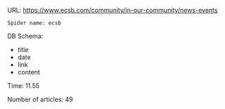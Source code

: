 URL: https://www.ecsb.com/community/in-our-community/news-events

    Spider name: ecsb

DB Schema:
- title
- date
- link
- content

Time: 11.55

Number of articles: 49
